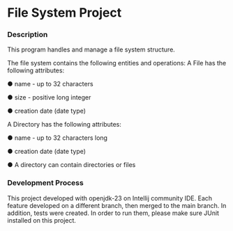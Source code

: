 # File System Project

### Description
This program handles and manage a file system structure.

The file system contains the following entities and operations:
A File has the following attributes:

  ● name - up to 32 characters 
  
  ● size - positive long integer
  
  ● creation date (date type)

A Directory has the following attributes:

  ● name - up to 32 characters long
  
  ● creation date (date type)
  
  ● A directory can contain directories or files
  

### Development Process
This project developed with openjdk-23 on Intellij community IDE. 
Each feature developed on a different branch, then merged to the main branch.
In addition, tests were created. In order to run them, please make sure JUnit installed on this project.

